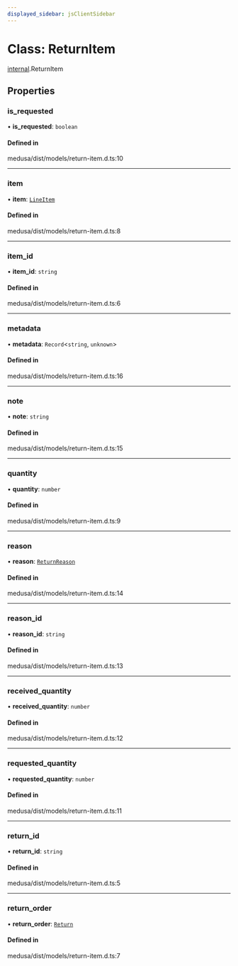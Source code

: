 ```yaml
---
displayed_sidebar: jsClientSidebar
---
```


# Class: ReturnItem

[internal](../modules/internal.md).ReturnItem

## Properties

### is\_requested

• **is\_requested**: `boolean`

#### Defined in

medusa/dist/models/return-item.d.ts:10

___

### item

• **item**: [`LineItem`](internal.LineItem.md)

#### Defined in

medusa/dist/models/return-item.d.ts:8

___

### item\_id

• **item\_id**: `string`

#### Defined in

medusa/dist/models/return-item.d.ts:6

___

### metadata

• **metadata**: `Record`<`string`, `unknown`\>

#### Defined in

medusa/dist/models/return-item.d.ts:16

___

### note

• **note**: `string`

#### Defined in

medusa/dist/models/return-item.d.ts:15

___

### quantity

• **quantity**: `number`

#### Defined in

medusa/dist/models/return-item.d.ts:9

___

### reason

• **reason**: [`ReturnReason`](internal.ReturnReason.md)

#### Defined in

medusa/dist/models/return-item.d.ts:14

___

### reason\_id

• **reason\_id**: `string`

#### Defined in

medusa/dist/models/return-item.d.ts:13

___

### received\_quantity

• **received\_quantity**: `number`

#### Defined in

medusa/dist/models/return-item.d.ts:12

___

### requested\_quantity

• **requested\_quantity**: `number`

#### Defined in

medusa/dist/models/return-item.d.ts:11

___

### return\_id

• **return\_id**: `string`

#### Defined in

medusa/dist/models/return-item.d.ts:5

___

### return\_order

• **return\_order**: [`Return`](internal.Return.md)

#### Defined in

medusa/dist/models/return-item.d.ts:7
